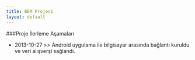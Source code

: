 ```yaml
---
title: BEM Projesi
layout: default
---
```


###Proje İlerleme Aşamaları

<ul>
  <li>2013-10-27 >> Android uygulama ile bilgisayar arasında bağlantı kuruldu ve veri
  alışverşi sağlandı.</li>

</ul>
